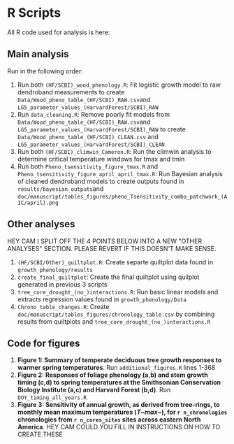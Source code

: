 # R Scripts

All R code used for analysis is here:

## Main analysis

Run in the following order:

1. Run both `(HF/SCBI)_wood_phenology.R`: Fit logistic growth model to raw dendroband measurements to create  `Data/Wood_pheno_table_(HF/SCBI)_RAW.csv`and `LG5_parameter_values_(HarvardForest/SCBI)_RAW`
1. Run `data_cleaning.R`: Remove poorly fit models from `Data/Wood_pheno_table_(HF/SCBI)_RAW.csv`and `LG5_parameter_values_(HarvardForest/SCBI)_RAW` to create `Data/Wood_pheno_table_(HF/SCBI)_CLEAN.csv` and `LG5_parameter_values_(HarvardForest/SCBI)_CLEAN`
1. Run both `(HF/SCBI)_climwin_Cameron.R`: Run the climwin analysis to determine critical temperature windows for tmax and tmin
1. Run both `Pheno_tsensitivity_figure_tmax.R` and `Pheno_tsensitivity_figure_april_april_tmax.R`: Run Bayesian analysis of cleaned dendroband models to create outputs found in `results/bayesian_outputs`and `doc/manuscript/tables_figures/pheno_Tsensitivity_combo_patchwork_(AIC/april).png`


## Other analyses

HEY CAM I SPLIT OFF THE 4 POINTS BELOW INTO A NEW "OTHER ANALYSES" SECTION. PLEASE REVERT IF THIS DOESN'T MAKE SENSE.

1. `(HF/SCBI/Other)_quiltplot.R`: Create separte quiltplot data found in `growth_phenology/results`
1. `create_final_quiltplot`: Create the final quiltplot using quilplot generated in previous 3 scripts
1. `tree_core_drought_(no_)interactions.R`: Run basic linear models and extracts regression values found in `growth_phenology/Data`
1. `Chrono_table_changes.R`: Create `doc/manuscript/tables_figures/chronology_table.csv` by combining results from quiltplots and `tree_core_drought_(no_)interactions.R`


## Code for figures

1. **Figure 1: Summary of temperate deciduous tree growth responses to warmer spring temperatures**. Run `additional_figures.R` lines 1-368  
1. **Figure 2: Responses of foliage phenology (a,b) and stem growth timing (c,d) to spring temperatures at the Smithsonian Conservation Biology Institute (a,c) and Harvard Forest (b,d)**. Run `DOY_timing_all_years.R`
1. **Figure 3: Sensitivity of annual growth, as derived from tree-rings, to monthly mean maximum temperatures (*T~max~*), for `r n_chronologies` chronologies from `r n_cores_sites` sites across eastern North America**. HEY CAM COULD YOU FILL IN INSTRUCTIONS ON HOW TO CREATE THESE
